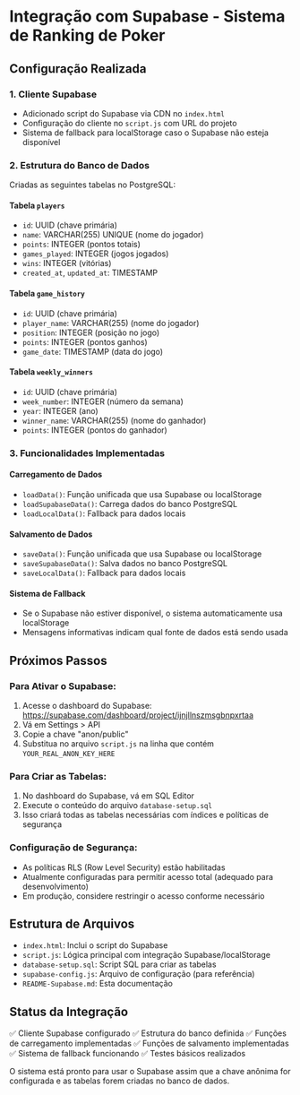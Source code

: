 # Integração com Supabase - Sistema de Ranking de Poker

## Configuração Realizada

### 1. Cliente Supabase
- Adicionado script do Supabase via CDN no `index.html`
- Configuração do cliente no `script.js` com URL do projeto
- Sistema de fallback para localStorage caso o Supabase não esteja disponível

### 2. Estrutura do Banco de Dados
Criadas as seguintes tabelas no PostgreSQL:

#### Tabela `players`
- `id`: UUID (chave primária)
- `name`: VARCHAR(255) UNIQUE (nome do jogador)
- `points`: INTEGER (pontos totais)
- `games_played`: INTEGER (jogos jogados)
- `wins`: INTEGER (vitórias)
- `created_at`, `updated_at`: TIMESTAMP

#### Tabela `game_history`
- `id`: UUID (chave primária)
- `player_name`: VARCHAR(255) (nome do jogador)
- `position`: INTEGER (posição no jogo)
- `points`: INTEGER (pontos ganhos)
- `game_date`: TIMESTAMP (data do jogo)

#### Tabela `weekly_winners`
- `id`: UUID (chave primária)
- `week_number`: INTEGER (número da semana)
- `year`: INTEGER (ano)
- `winner_name`: VARCHAR(255) (nome do ganhador)
- `points`: INTEGER (pontos do ganhador)

### 3. Funcionalidades Implementadas

#### Carregamento de Dados
- `loadData()`: Função unificada que usa Supabase ou localStorage
- `loadSupabaseData()`: Carrega dados do banco PostgreSQL
- `loadLocalData()`: Fallback para dados locais

#### Salvamento de Dados
- `saveData()`: Função unificada que usa Supabase ou localStorage
- `saveSupabaseData()`: Salva dados no banco PostgreSQL
- `saveLocalData()`: Fallback para dados locais

#### Sistema de Fallback
- Se o Supabase não estiver disponível, o sistema automaticamente usa localStorage
- Mensagens informativas indicam qual fonte de dados está sendo usada

## Próximos Passos

### Para Ativar o Supabase:
1. Acesse o dashboard do Supabase: https://supabase.com/dashboard/project/ijnjllnszmsgbnpxrtaa
2. Vá em Settings > API
3. Copie a chave "anon/public"
4. Substitua no arquivo `script.js` na linha que contém `YOUR_REAL_ANON_KEY_HERE`

### Para Criar as Tabelas:
1. No dashboard do Supabase, vá em SQL Editor
2. Execute o conteúdo do arquivo `database-setup.sql`
3. Isso criará todas as tabelas necessárias com índices e políticas de segurança

### Configuração de Segurança:
- As políticas RLS (Row Level Security) estão habilitadas
- Atualmente configuradas para permitir acesso total (adequado para desenvolvimento)
- Em produção, considere restringir o acesso conforme necessário

## Estrutura de Arquivos
- `index.html`: Inclui o script do Supabase
- `script.js`: Lógica principal com integração Supabase/localStorage
- `database-setup.sql`: Script SQL para criar as tabelas
- `supabase-config.js`: Arquivo de configuração (para referência)
- `README-Supabase.md`: Esta documentação

## Status da Integração
✅ Cliente Supabase configurado
✅ Estrutura do banco definida
✅ Funções de carregamento implementadas
✅ Funções de salvamento implementadas
✅ Sistema de fallback funcionando
✅ Testes básicos realizados

O sistema está pronto para usar o Supabase assim que a chave anônima for configurada e as tabelas forem criadas no banco de dados.